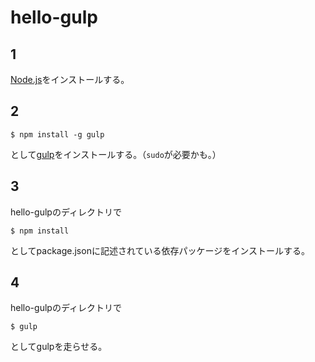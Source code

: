 hello-gulp
==========

1
----------

[Node.js](http://nodejs.org/)をインストールする。

2
----------

	$ npm install -g gulp

として[gulp](http://gulpjs.com/)をインストールする。（`sudo`が必要かも。）

3
----------

hello-gulpのディレクトリで

	$ npm install

としてpackage.jsonに記述されている依存パッケージをインストールする。

4
----------

hello-gulpのディレクトリで

	$ gulp

としてgulpを走らせる。
